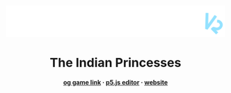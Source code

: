 <br />
<div align="center">
  <a href="https://github.com/NotPaavan/primefactoryV2">
    <img src="logo.png" alt="Logo">
  </a>
  
<h1>The Indian Princesses</h1>
<h4><a href = 'https://scratch.mit.edu/projects/824390796/'>og game link</a> · <a href = 'https://editor.p5js.org/devonFL/sketches/P8IcMEL9Y'>p5.js editor</a> · <a href = 'https://notpaavan.github.io/primefactoryV2/'>website</a></h4>

